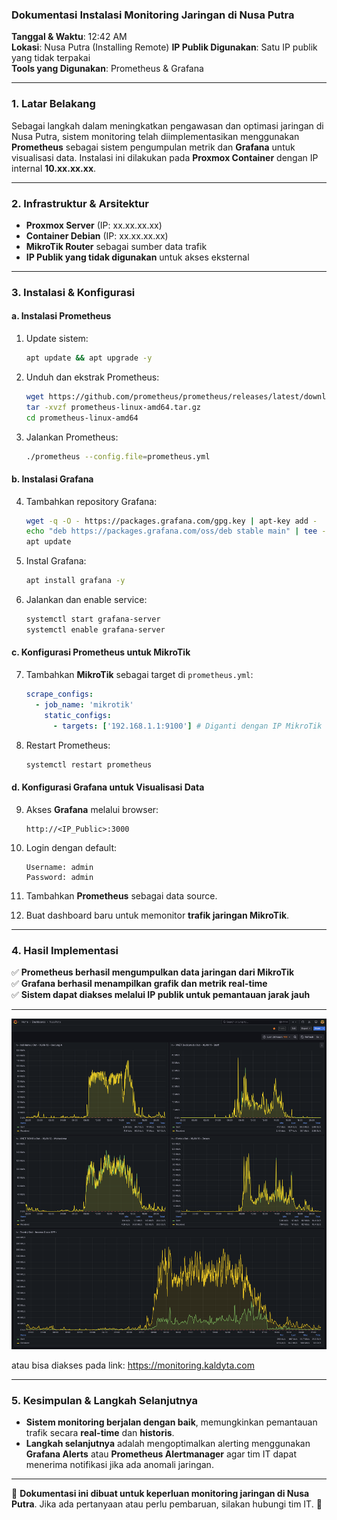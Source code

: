 ### **Dokumentasi Instalasi Monitoring Jaringan di Nusa Putra**

**Tanggal & Waktu**: 12:42 AM  
**Lokasi**: Nusa Putra (Installing Remote)
**IP Publik Digunakan**: Satu IP publik yang tidak terpakai  
**Tools yang Digunakan**: Prometheus & Grafana

---

### **1. Latar Belakang**

Sebagai langkah dalam meningkatkan pengawasan dan optimasi jaringan di Nusa Putra, sistem monitoring telah diimplementasikan menggunakan **Prometheus** sebagai sistem pengumpulan metrik dan **Grafana** untuk visualisasi data. Instalasi ini dilakukan pada **Proxmox Container** dengan IP internal **10.xx.xx.xx**.

---

### **2. Infrastruktur & Arsitektur**

- **Proxmox Server** (IP: xx.xx.xx.xx)
- **Container Debian** (IP: xx.xx.xx.xx)
- **MikroTik Router** sebagai sumber data trafik
- **IP Publik yang tidak digunakan** untuk akses eksternal

---

### **3. Instalasi & Konfigurasi**

#### **a. Instalasi Prometheus**

1. Update sistem:
    
    ```bash
    apt update && apt upgrade -y
    ```
    
2. Unduh dan ekstrak Prometheus:
    
    ```bash
    wget https://github.com/prometheus/prometheus/releases/latest/download/prometheus-linux-amd64.tar.gz
    tar -xvzf prometheus-linux-amd64.tar.gz
    cd prometheus-linux-amd64
    ```
    
3. Jalankan Prometheus:
    
    ```bash
    ./prometheus --config.file=prometheus.yml
    ```
    

#### **b. Instalasi Grafana**

4. Tambahkan repository Grafana:
    
    ```bash
    wget -q -O - https://packages.grafana.com/gpg.key | apt-key add -
    echo "deb https://packages.grafana.com/oss/deb stable main" | tee -a /etc/apt/sources.list.d/grafana.list
    apt update
    ```
    
5. Instal Grafana:
    
    ```bash
    apt install grafana -y
    ```
    
6. Jalankan dan enable service:
    
    ```bash
    systemctl start grafana-server
    systemctl enable grafana-server
    ```
    

#### **c. Konfigurasi Prometheus untuk MikroTik**

7. Tambahkan **MikroTik** sebagai target di `prometheus.yml`:
    
    ```yaml
    scrape_configs:
      - job_name: 'mikrotik'
        static_configs:
          - targets: ['192.168.1.1:9100'] # Diganti dengan IP MikroTik
    ```
    
8. Restart Prometheus:
    
    ```bash
    systemctl restart prometheus
    ```
    

#### **d. Konfigurasi Grafana untuk Visualisasi Data**

9. Akses **Grafana** melalui browser:
    
    ```
    http://<IP_Public>:3000
    ```
    
10. Login dengan default:
    
    ```
    Username: admin  
    Password: admin  
    ```
    
11. Tambahkan **Prometheus** sebagai data source.
12. Buat dashboard baru untuk memonitor **trafik jaringan MikroTik**.

---

### **4. Hasil Implementasi**

✅ **Prometheus berhasil mengumpulkan data jaringan dari MikroTik**  
✅ **Grafana berhasil menampilkan grafik dan metrik real-time**  
✅ **Sistem dapat diakses melalui IP publik untuk pemantauan jarak jauh**

---

![Realtime](/img/Grafana.png)

atau bisa diakses pada link:
https://monitoring.kaldyta.com

--- 

### **5. Kesimpulan & Langkah Selanjutnya**

- **Sistem monitoring berjalan dengan baik**, memungkinkan pemantauan trafik secara **real-time** dan **historis**.
- **Langkah selanjutnya** adalah mengoptimalkan alerting menggunakan **Grafana Alerts** atau **Prometheus Alertmanager** agar tim IT dapat menerima notifikasi jika ada anomali jaringan.

---

📌 **Dokumentasi ini dibuat untuk keperluan monitoring jaringan di Nusa Putra**. Jika ada pertanyaan atau perlu pembaruan, silakan hubungi tim IT. 🚀
